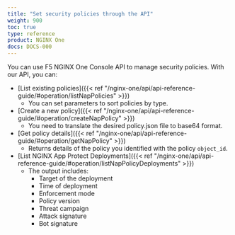 ```yaml
---
title: "Set security policies through the API"
weight: 900
toc: true
type: reference
product: NGINX One
docs: DOCS-000
---
```


You can use F5 NGINX One Console API to manage security policies. With our API, you can:

- [List existing policies]({{< ref "/nginx-one/api/api-reference-guide/#operation/listNapPolicies" >}})
  - You can set parameters to sort policies by type.
- [Create a new policy]({{< ref "/nginx-one/api/api-reference-guide/#operation/createNapPolicy" >}})
  - You need to translate the desired policy.json file to base64 format.
- [Get policy details]({{< ref "/nginx-one/api/api-reference-guide/#operation/getNapPolicy" >}})
  - Returns details of the policy you identified with the policy `object_id`.
- [List NGINX App Protect Deployments]({{< ref "/nginx-one/api/api-reference-guide/#operation/listNapPolicyDeployments" >}})
  - The output includes:
    - Target of the deployment
    - Time of deployment
    - Enforcement mode
    - Policy version
    - Threat campaign
    - Attack signature
    - Bot signature
